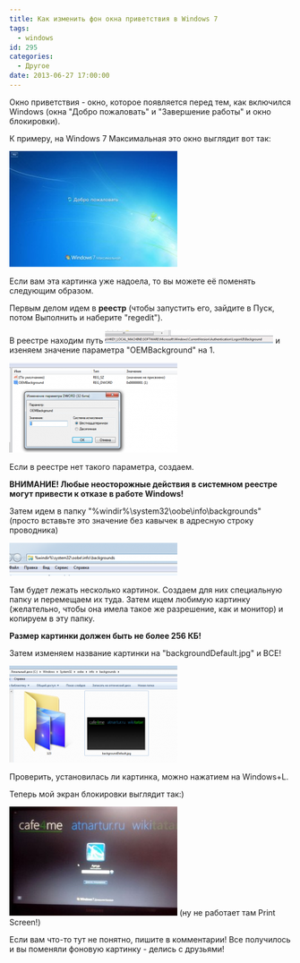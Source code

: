 ```yaml
---
title: Как изменить фон окна приветствия в Windows 7
tags:
  - windows
id: 295
categories:
  - Другое
date: 2013-06-27 17:00:00
---
```


Окно приветствия - окно, которое появляется перед тем, как включился Windows (окна "Добро пожаловать" и "Завершение работы" и окно блокировки).<!--more-->

К примеру, на Windows 7 Максимальная это окно выглядит вот так: 

[![](/content/2013/06/20-300x207.jpg)](/content/2013/06/20.jpg)

Если вам эта картинка уже надоела, то вы можете её поменять следующим образом.

Первым делом идем в **реестр** (чтобы запустить его, зайдите в Пуск, потом Выполнить и наберите "regedit").

В реестре находим путь 
[![путь в реестре](/content/2013/06/Image-002-300x24.png)](/content/2013/06/Image-002.png) 
и изеняем значение параметра "OEMBackground" на 1.

[![Изменяем значение реестра](/content/2013/06/Image-004-300x161.png)](/content/2013/06/Image-004.png)

Если в реестре нет такого параметра, создаем.

**ВНИМАНИЕ! Любые неосторожные действия в системном реестре могут привести к отказе в работе Windows!**

Затем идем в папку "%windir%\system32\oobe\info\backgrounds" (просто вставьте это значение без кавычек в адресную строку проводника)

[![Адресная строка проводника](/content/2013/06/Image-005-300x59.png)](/content/2013/06/Image-005.png)

Там будет лежать несколько картинок. Создаем для них специальную папку и перемещаем их туда. Затем ищем любимую картинку (желательно, чтобы она имела такое же разрешение, как и монитор) и копируем в эту папку.

**Размер картинки должен быть не более 256 КБ!**

Затем изменяем название картинки на "backgroundDefault.jpg" и ВСЕ! 

[![Папка](/content/2013/06/Image-006-300x173.png)](/content/2013/06/Image-006.png)

Проверить, установилась ли картинка, можно нажатием на Windows+L.

Теперь мой экран блокировки выглядит так:)

[![Мой экран блокировки](/content/2013/06/xwjh1ii7QYA-300x195.jpg)](/content/2013/06/xwjh1ii7QYA.jpg)
(ну не работает там Print Screen!)

Если вам что-то тут не понятно, пишите в комментарии! Все получилось и вы поменяли фоновую картинку - делись с друзьями!